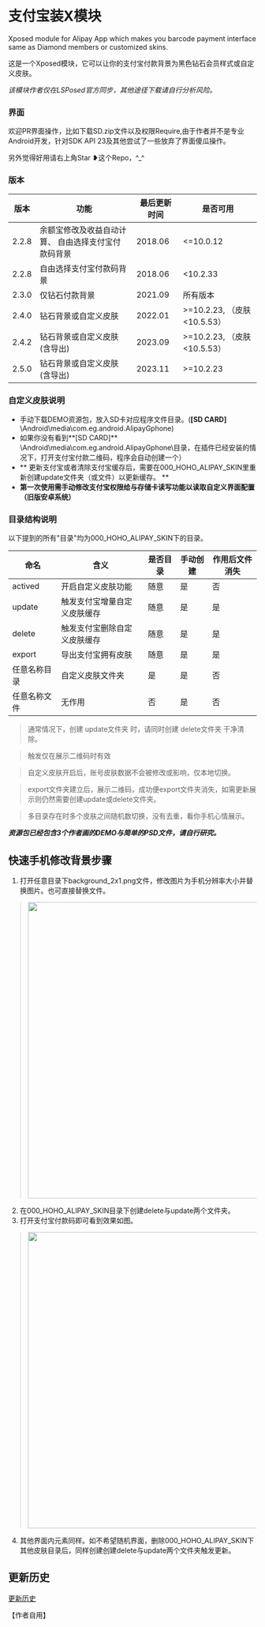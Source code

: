 # 支付宝装X模块

Xposed module for Alipay App which makes you barcode payment interface same as Diamond members or
customized skins.

这是一个Xposed模块，它可以让你的支付宝付款背景为黑色钻石会员样式或自定义皮肤。

*该模块作者仅在LSPosed官方同步，其他途径下载请自行分析风险。*

### 界面

欢迎PR界面操作，比如下载SD.zip文件以及权限Require,由于作者并不是专业Android开发，针对SDK API
23及其他尝试了一些放弃了界面傻瓜操作。

另外觉得好用请右上角Star ❥这个Repo，^_^

### 版本

| 版本  | 功能                                                | 最后更新时间 | 是否可用                    |
| ----- | --------------------------------------------------- | ------------ | --------------------------- |
| 2.2.8 | 余额宝修改及收益自动计算、 自由选择支付宝付款码背景 | 2018.06      | <=10.0.12                   |
| 2.2.8 | 自由选择支付宝付款码背景                            | 2018.06      | <10.2.33                    |
| 2.3.0 | 仅钻石付款背景                                      | 2021.09      | 所有版本                    |
| 2.4.0 | 钻石背景或自定义皮肤                                | 2022.01      | >=10.2.23, （皮肤<10.5.53） |
| 2.4.2 | 钻石背景或自定义皮肤(含导出)                        | 2023.09      | >=10.2.23, （皮肤<10.5.53） |
| 2.5.0 | 钻石背景或自定义皮肤(含导出)                        | 2023.11      | >=10.2.23                   |

### 自定义皮肤说明

- 手动下载DEMO资源包，放入SD卡对应程序文件目录。(**[SD CARD]**
  \Android\media\com.eg.android.AlipayGphone\)
- 如果你没有看到**[SD CARD]**
  \Android\media\com.eg.android.AlipayGphone\目录，在插件已经安装的情况下，打开支付宝付款二维码，程序会自动创建一个）
- **
  更新支付宝或者清除支付宝缓存后，需要在000_HOHO_ALIPAY_SKIN里重新创建update文件夹（或文件）以更新缓存。  **
- **第一次使用需手动修改支付宝权限给与存储卡读写功能以读取自定义界面配置（旧版安卓系统）**

### 目录结构说明

以下提到的所有"目录"均为000_HOHO_ALIPAY_SKIN下的目录。

| 命名         | 含义                         | 是否目录 | 手动创建 | 作用后文件消失 |
| ------------ | ---------------------------- | -------- | -------- | -------------- |
| actived      | 开启自定义皮肤功能           | 随意     | 是       | 否             |
| update       | 触发支付宝增量自定义皮肤缓存 | 随意     | 是       | 是             |
| delete       | 触发支付宝删除自定义皮肤缓存 | 随意     | 是       | 是             |
| export       | 导出支付宝拥有皮肤           | 随意     | 是       | 是             |
| 任意名称目录 | 自定义皮肤文件夹             | 是       | 是       | 否             |
| 任意名称文件 | 无作用                       | 否       | 是       | 否             |

> 通常情况下，创建 update文件夹 时，请同时创建 delete文件夹 干净清除。

> 触发仅在展示二维码时有效

> 自定义皮肤开启后，账号皮肤数据不会被修改或影响，仅本地切换。

> export文件夹建立后，展示二维码，成功便export文件夹消失，如需更新展示则仍然需要创建update或delete文件夹。

> 多目录存在时多个皮肤之间随机数切换，没有去重，看你手机心情展示。

***资源包已经包含3个作者画的DEMO与简单的PSD文件，请自行研究。***

## 快速手机修改背景步骤

1. 打开任意目录下background_2x1.png文件，修改图片为手机分辨率大小并替换图片。也可直接替换文件。

> <img src="https://raw.githubusercontent.com/nov30th/AlipayHighHeadsomeRichAndroid/master/images/ps_bg.png" height="600" />

2. 在000_HOHO_ALIPAY_SKIN目录下创建delete与update两个文件夹。
3. 打开支付宝付款码即可看到效果如图。

> <img src="https://raw.githubusercontent.com/nov30th/AlipayHighHeadsomeRichAndroid/master/images/final_code.png" height="600" />

4. 其他界面内元素同样。如不希望随机界面，删除000_HOHO_ALIPAY_SKIN下其他皮肤目录后，同样创建创建delete与update两个文件夹触发更新。

## 更新历史

[更新历史](Updates.md)

【作者自用】
